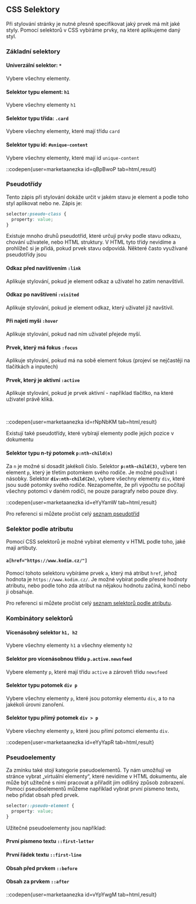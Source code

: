 ## CSS Selektory

Při stylování stránky je nutné přesně specifikovat jaký prvek má mít jaké styly. Pomocí selektorů v CSS vybíráme prvky, na které aplikujeme daný styl.

### Základní selektory

#### Univerzální selektor: `*`

Vybere všechny elementy.

#### Selektor typu element: `h1`

Vybere všechny elementy `h1`

#### Selektor typu třída: `.card`

Vybere všechny elementy, které mají třídu `card`

#### Selektor typu id: `#unique-content`

Vybere všechny elementy, které mají id `unique-content`

::codepen{user=marketaanezka id=qBpBwoP tab=html,result}

### Pseudotřídy

Tento zápis při stylování dokáže určit v jakém stavu je element a podle toho styl aplikovat nebo ne. Zápis je:

```css
selector:pseudo-class {
  property: value;
}
```

Existuje mnoho druhů pseudotříd, které určují prvky podle stavu odkazu, chování uživatele, nebo HTML struktury. V HTML tyto třídy nevidíme a prohlížeč si je přidá, pokud prvek stavu odpovídá. Některé často využívané pseudotřídy jsou

#### Odkaz před navštívením `:link`

Aplikuje stylování, pokud je element odkaz a uživatel ho zatím nenavštívil.

#### Odkaz po navštívení `:visited`

Aplikuje stylování, pokud je element odkaz, který uživatel již navštívil.

#### Při najetí myši `:hover`

Aplikuje stylování, pokud nad ním uživatel přejede myší.

#### Prvek, který má fokus `:focus`

Aplikuje stylování, pokud má na sobě element fokus (projeví se nejčastěji na tlačítkách a inputech)

#### Prvek, který je aktivní `:active`

Aplikuje stylování, pokud je prvek aktivní - například tlačítko, na které uživatel právě kliká.

</br>

::codepen{user=marketaanezka id=rNpNbKM tab=html,result}
<br/>

Existují také pseudotřídy, které vybírají elementy podle jejich pozice v dokumentu

#### Selektor typu n-tý potomek `p:nth-child(n)`

Za `n` je možné si dosadit jakékoli číslo.
Selektor **`p:nth-child(3)`**, vybere ten element `p`, který je třetím potomkem svého rodiče. Je možné používat i násobky.
Selektor **`div:nth-child(2n)`**, vybere všechny elementy `div`, které jsou sudé potomky svého rodiče.
Nezapomeňte, že při výpočtu se počítají všechny potomci v daném rodiči, ne pouze paragrafy nebo pouze divy.
</br>

::codepen{user=marketaanezka id=eYyYamW tab=html,result}
<br/>

Pro referenci si můžete pročíst celý [seznam pseudotříd](https://developer.mozilla.org/en-US/docs/Web/CSS/Pseudo-classes#syntax)

### Selektor podle atributu

Pomocí CSS selektorů je možné vybírat elementy v HTML podle toho, jaké mají artibuty.

#### `a[href="https://www.kodim.cz/"]`

Pomocí tohoto selektoru vybíráme prvek `a`, který má atribut `href`, jehož hodnota je `https://www.kodim.cz/`.
Je možné vybírat podle přesné hodnoty atributu, nebo podle toho zda atribut na nějakou hodnotu začíná, končí nebo ji obsahuje.

Pro referenci si můžete pročíst celý [seznam selektorů podle atributu](https://css-tricks.com/almanac/selectors/a/attribute/).

### Kombinátory selektorů

#### Vícenásobný selektor `h1, h2`

Vybere všechny elementy `h1` a všechny elementy `h2`

#### Selektor pro vícenásobnou třídu `p.active.newsfeed`

Vybere elementy `p`, které mají třídu `active` a zároveň třídu `newsfeed`

#### Selektor typu potomek `div p`

Vybere všechny elementy `p`, které jsou potomky elementu `div`, a to na jakékoli úrovni zanoření.

#### Selektor typu přímý potomek `div > p`

Vybere všechny elementy `p`, které jsou přímí potomci elementu `div`.

::codepen{user=marketaanezka id=eYyYapR tab=html,result}
<br/>

### Pseudoelementy

Za zmínku také stojí kategorie pseudoelementů. Ty nám umožňují ve stránce vybrat „virtuální elementy“, které nevidíme v HTML dokumentu, ale může být užitečné s nimi pracovat a přiřadit jim odlišný způsob zobrazení. Pomocí pseudoelementů můžeme například vybrat první písmeno textu, nebo přidat obsah před prvek.

```css
selector::pseudo-element {
  property: value;
}
```

Užitečné pseudoelementy jsou například:

#### První písmeno textu `::first-letter`

#### První řádek textu `::first-line`

#### Obsah před prvkem `::before`

#### Obsah za prvkem `::after`

::codepen{user=marketaanezka id=vYpYwgM tab=html,result}
